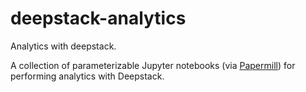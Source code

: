 # deepstack-analytics
Analytics with deepstack.

A collection of parameterizable Jupyter notebooks (via [Papermill](https://papermill.readthedocs.io/en/latest/)) for performing analytics with Deepstack.
